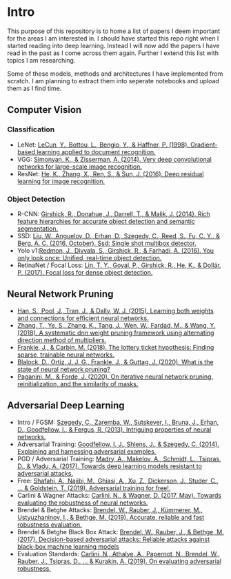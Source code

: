 # Intro
This purpose of this repository is to home a list of papers I deem important for the areas I am interested in. I should have started this repo right when I started reading into deep learning. Instead I will now add the papers I have read in the past as I come across them again. Further I extend this list with topics I am researching.

Some of these models, methods and architectures I have implemented from scratch. I am planning to extract them into seperate notebooks and upload them as I find time.

## Computer Vision

### Classification

+ LeNet: [LeCun, Y., Bottou, L., Bengio, Y., & Haffner, P. (1998). Gradient-based learning applied to document recognition.](http://vision.stanford.edu/cs598_spring07/papers/Lecun98.pdf)
+ VGG: [Simonyan, K., & Zisserman, A. (2014). Very deep convolutional networks for large-scale image recognition.](https://arxiv.org/abs/1409.1556)
+ ResNet: [He, K., Zhang, X., Ren, S., & Sun, J. (2016). Deep residual learning for image recognition.](https://arxiv.org/abs/1512.03385)

### Object Detection
+ R-CNN: [Girshick, R., Donahue, J., Darrell, T., & Malik, J. (2014). Rich feature hierarchies for accurate object detection and semantic segmentation.](https://arxiv.org/abs/1311.2524)
+ SSD: [Liu, W., Anguelov, D., Erhan, D., Szegedy, C., Reed, S., Fu, C. Y., & Berg, A. C. (2016, October). Ssd: Single shot multibox detector.](https://arxiv.org/abs/1512.02325)
+ Yolo v1:[Redmon, J., Divvala, S., Girshick, R., & Farhadi, A. (2016). You only look once: Unified, real-time object detection.](https://arxiv.org/abs/1506.02640)
+ RetinaNet / Focal Loss: [Lin, T. Y., Goyal, P., Girshick, R., He, K., & Dollár, P. (2017). Focal loss for dense object detection.](https://arxiv.org/abs/1708.02002)

## Neural Network Pruning
+ [Han, S., Pool, J., Tran, J., & Dally, W. J. (2015). Learning both weights and connections for efficient neural networks.](https://arxiv.org/abs/1506.02626)
+ [Zhang, T., Ye, S., Zhang, K., Tang, J., Wen, W., Fardad, M., & Wang, Y. (2018). A systematic dnn weight pruning framework using alternating direction method of multipliers.](https://arxiv.org/abs/1802.05747)
+ [Frankle, J., & Carbin, M. (2018). The lottery ticket hypothesis: Finding sparse, trainable neural networks.](https://arxiv.org/abs/1803.03635)
+ [Blalock, D., Ortiz, J. J. G., Frankle, J., & Guttag, J. (2020). What is the state of neural network pruning?](https://arxiv.org/abs/2003.03033)
+ [Paganini, M., & Forde, J. (2020). On iterative neural network pruning, reinitialization, and the similarity of masks.](https://arxiv.org/abs/2001.05050)

## Adversarial Deep Learning
+ Intro / FGSM: [Szegedy, C., Zaremba, W., Sutskever, I., Bruna, J., Erhan, D., Goodfellow, I., & Fergus, R. (2013). Intriguing properties of neural networks.](https://arxiv.org/abs/1312.6199)
+ Adversarial Training: [Goodfellow, I. J., Shlens, J., & Szegedy, C. (2014). Explaining and harnessing adversarial examples.](https://arxiv.org/abs/1412.6572.pdf)
+ PGD / Adversarial Training: [Madry, A., Makelov, A., Schmidt, L., Tsipras, D., & Vladu, A. (2017). Towards deep learning models resistant to adversarial attacks.](https://arxiv.org/abs/1706.06083)
+ Free: [Shafahi, A., Najibi, M., Ghiasi, A., Xu, Z., Dickerson, J., Studer, C., ... & Goldstein, T. (2019). Adversarial training for free!.](https://arxiv.org/abs/1904.12843)
+ Carlini & Wagner Attacks: [Carlini, N., & Wagner, D. (2017, May). Towards evaluating the robustness of neural networks.](https://arxiv.org/abs/1608.04644)
+ Brendel & Betghe Attacks: [Brendel, W., Rauber, J., Kümmerer, M., Ustyuzhaninov, I., & Bethge, M. (2019). Accurate, reliable and fast robustness evaluation.](https://arxiv.org/abs/1907.01003)
+ Brendel & Betghe Black Box Attack: [Brendel, W., Rauber, J., & Bethge, M. (2017). Decision-based adversarial attacks: Reliable attacks against black-box machine learning models](https://arxiv.org/abs/1712.04248)
+ Evaluation Standards: [Carlini, N., Athalye, A., Papernot, N., Brendel, W., Rauber, J., Tsipras, D., ... & Kurakin, A. (2019). On evaluating adversarial robustness.](https://arxiv.org/abs/1902.06705)

